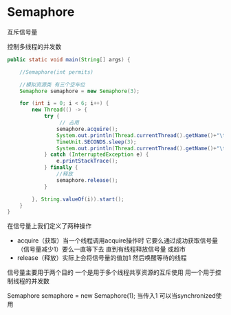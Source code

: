 # Semaphore

互斥信号量

控制多线程的并发数

```java
public static void main(String[] args) {

    //Semaphore(int permits)

    //模拟资源类 有三个空车位
    Semaphore semaphore = new Semaphore(3);

    for (int i = 0; i < 6; i++) {
        new Thread(() -> {
            try {
                 // 占用
                semaphore.acquire();
                System.out.println(Thread.currentThread().getName()+"\t抢占了车位");
                TimeUnit.SECONDS.sleep(3);
                System.out.println(Thread.currentThread().getName()+"\t离开了车位");
            } catch (InterruptedException e) {
                e.printStackTrace();
            } finally {
                //释放
                semaphore.release();
            }

        }, String.valueOf(i)).start();
    }
}
```

在信号量上我们定义了两种操作

+ acquire（获取）当一个线程调用acquire操作时 它要么通过成功获取信号量（信号量减少1）要么一直等下去 直到有线程释放信号量 或超市
+ release（释放）实际上会将信号量的值加1 然后唤醒等待的线程

信号量主要用于两个目的 一个是用于多个线程共享资源的互斥使用 用一个用于控制线程的并发数

Semaphore semaphore = new Semaphore(1); 当传入1 可以当synchronized使用